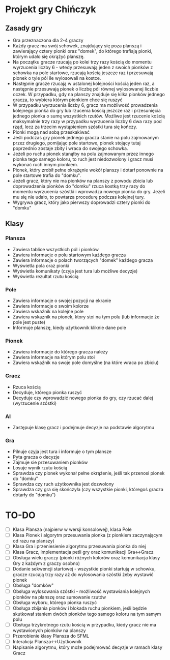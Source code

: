 # Projekt gry Chińczyk

## Zasady gry
* Gra przeznaczona dla 2-4 graczy
* Każdy gracz ma swój schowek, znajdujący się poza planszą i zawierający cztery pionki oraz "domek", do którego trafiają pionki, którym udało się okrążyć planszę.
* Na początku gracze rzucają po kolei trzy razy kością do momentu wyrzucenia liczby 6 - wtedy przesuwają jeden z swoich pionków z schowka na pole startowe, rzucają kością jeszcze raz i przesuwają pionek o tyle pól ile wylosowali na kostce.
* Następnie gracze rzucają w ustalonej kolejności kością jeden raz, a następnie przesuwają pionek o liczbę pól równej wylosowanej liczbie oczek. W przypadku, gdy na planszy znajduje się kilka pionków jednego gracza, to wybiera którym pionkiem chce się ruszyć
* W przypadku wyrzucenia liczby 6, gracz ma możliwość prowadzenia kolejnego pionka do gry lub rzucenia kością jeszcze raz i przesunięcia jednego pionka o sumę wszystkich rzutów. Możliwe jest rzucenie kością maksymalnie trzy razy w przypadku wyrzucenia liczby 6 dwa razy pod rząd, lecz za trzecim wystąpieniem szóstki tura się kończy.
* Pionki mogą nad sobą przeskakiwać
* Jeśli podczas gry pionek jednego gracza stanie na polu zajmowanym przez drugiego, pomijając pole startowe, pionek stojący tutaj poprzednio zostaje zbity i wraca do swojego schowka.
* Jeżeli po ruchu pionek stanąłby na polu zajmowanym przez innego pionka tego samego koloru, to ruch jest niedozwolony i gracz musi wykonać ruch innym pionkiem.
* Pionek, który zrobił pełne okrążęnie wokół planszy i dotarł ponownie na pole startowe trafia do "domku".
* Jeżeli gracz, który nie ma pionków na planszy z powodu zbicia lub doprowadzenia pionków do "domku" rzuca kostką trzy razy do momentu wyrzucenia szóstki i wprowadza nowego pionka do gry. Jeżeli mu się nie udało, to powtarza procedurę podczas kolejnej tury.
* Wygrywa gracz, który jako pierwszy doprowadzi cztery pionki do "domku"

## Klasy

### Plansza

* Zawiera tablice wszystkich pól i pionków
* Zawiera informacje o polu startowym każdego gracza
* Zawiera informacje o polach tworzących "domek" każdego gracza
* Wyświetla pola oraz pionki
* Wyświetla komunikaty (czyja jest tura lub możliwe decyzje)
* Wyświetla rezultat rzutu kością

### Pole

* Zawiera informacje o swojej pozycji na ekranie
* Zawiera informacje o swoim kolorze
* Zawiera wskaźnik na kolejne pole
* Zawiera wskaznik na pionek, ktory stoi na tym polu (lub informacje że pole jest puste)
* Informuje planszę, kiedy użytkownik kliknie dane pole

### Pionek

* Zawiera informacje do którego gracza należy
* Zawiera informacje na którym polu stoi
* Zawiera wskaźnik na swoje pole domyślne (na które wraca po zbiciu)
### Gracz

* Rzuca kością
* Decyduje, którego pionka ruszyć
* Decyduje czy wprowadzić nowego pionka do gry, czy rzucać dalej (wyrzucenie szóstki)

### AI

* Zastępuje klasę gracz i podejmuje decyzje na podstawie algorytmu

### Gra

* Pilnuje czyja jest tura i informuje o tym plansze
* Pyta gracza o decyzje
* Zajmuje sie przesuwaniem pionków
* Losuje wynik rzutu kością
* Sprawdza czy pionek wykonał pełne okrążenie, jeśli tak przenosi pionek do "domku"
* Sprawdza czy ruch użytkownika jest dozwolony
* Sprawdza czy gra się skończyła (czy wszystkie pionki, któregoś gracza dotarły do "domku")

# TO-DO
- [ ] Klasa Plansza (najpierw w wersji konsolowej), klasa Pole
- [ ] Klasa Pionek i algorytm przesuwania pionka (z pionkiem zaczynającym od razu na planszy)
- [ ] Klasa Gra i przeniesienie algorytmu przesuwania pionka do niej
- [ ] Klasa Gracz, implementacja petli gry oraz komunikacji Gra<->Gracz 
- [ ] Obsluga wielu graczy (pionki różnych kolorów oraz komunikacja klasy Gry z każdym z graczy osobno)
- [ ] Dodanie sekwencji startowej - wszystkie pionki startują w schowku, gracze rzucają trzy razy aż do wylosowania szóstki żeby wystawić pionek
- [ ] Obsługa "domków" 
- [ ] Obsługa wylosowania szóstki - możliwość wystawiania kolejnych pionków na planszę oraz sumowanie rzutów
- [ ] Obsługa wyboru, którego pionka ruszyć
- [ ] Obsługa zbijania pionków i blokada ruchu pionkiem, jeśli będzie skutkował staniem dwóch pionków tego samego koloru na tym samym polu
- [ ] Obsługa trzykrotnego rzutu kością w przypadku, kiedy gracz nie ma wystawionych pionków na planszy
- [ ] Przerobienie klasy Plansza do SFML
- [ ] Interakcja Plansza<->Użytkownik
- [ ] Napisanie algorytmu, który może podejmować decyzje w ramach klasy Gracz
